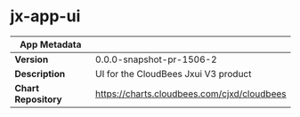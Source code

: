 # jx-app-ui

|App Metadata||
|---|---|
| **Version** | 0.0.0-snapshot-pr-1506-2 |
| **Description** | UI for the CloudBees Jxui V3 product |
| **Chart Repository** | https://charts.cloudbees.com/cjxd/cloudbees |
